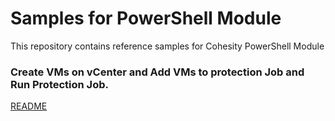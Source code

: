 Samples for PowerShell Module 
========================
This repository contains reference samples for Cohesity PowerShell Module
 
### Create VMs on vCenter and Add VMs to protection Job and Run Protection Job.

[README](./vmware/)
